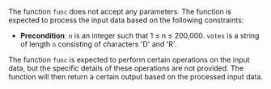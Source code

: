 The function `func` does not accept any parameters. The function is expected to process the input data based on the following constraints: 
- **Precondition**: `n` is an integer such that 1 ≤ n ≤ 200,000. `votes` is a string of length `n` consisting of characters 'D' and 'R'.

The function `func` is expected to perform certain operations on the input data, but the specific details of these operations are not provided. The function will then return a certain output based on the processed input data.